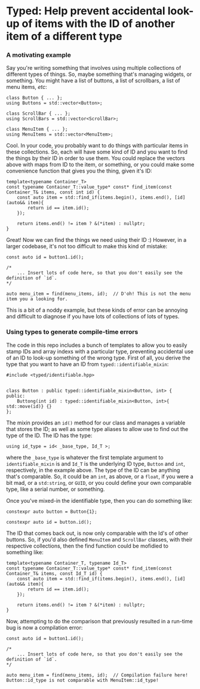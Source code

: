 # Typed: Help prevent accidental look-up of items with the ID of another item of a different type

### A motivating example

Say you're writing something that involves using multiple collections of different types of things. So, maybe something that's managing widgets, or something.  You might have a list of buttons, a list of scrollbars, a list of menu items, _etc_:
```
class Button { ... };
using Buttons = std::vector<Button>;

class ScrollBar { ... };
using ScrollBars = std::vector<ScrollBar>;

class MenuItem { ... };
using MenuItems = std::vector<MenuItem>;
```

Cool. In your code, you probably want to do things with particular items in these collections.  So, each will have some kind of ID and you want to find the things by their ID in order to use them. You could replace the vectors above with maps from ID to the item, or something, or you could make some convenience function that gives you the thing, given it's ID:
```
template<typename Container_T>
const typename Container_T::value_type* const* find_item(const Container_T& items, const int id) {
    const auto item = std::find_if(items.begin(), items.end(), [id](auto&& item){
        return id == item.id();
    });

    return items.end() != item ? &(*item) : nullptr; 
}
```

Great!  Now we can find the things we need using their ID :)  However, in a larger codebase, it's not too difficult to make this kind of mistake:
```
const auto id = button1.id();

/*
    ... Insert lots of code here, so that you don't easily see the definition of `id`.
*/

auto menu_item = find(menu_items, id);  // D'oh! This is not the menu item you a looking for.
```

This is a bit of a noddy example, but these kinds of error can be annoying and difficult to diagnose if you have lots of collections of lots of types.

### Using types to generate compile-time errors

The code in this repo includes a bunch of templates to allow you to easily stamp IDs and array indexs with a particular type, preventing accidental use of an ID to look-up something of the wrong type. First of all, you derive the type that you want to have an ID from `typed::identifiable_mixin`:
```
#include <typed/identifiable.hpp>


class Button : public typed::identifiable_mixin<Button, int> {
public:
    Buttong(int id) : typed::identifiable_mixin<Button, int>{ std::move(id)} {}
};
```

The mixin provides an `id()` method for our class and manages a variable that stores the ID; as well as some type aliases to allow use to find out the type of the ID.  The ID has the type:
```
using id_type = id< _base_type, Id_T >;
```
where the `_base_type` is whatever the first template argument to `identifiable_mixin` is and `Id_T` is the underlying ID type, `Button` and `int`, respectively, in the example above. The type of the ID can be anything that's comparable.  So, it could be an `int`, as above, or a `float`, if you were a bit mad, or a `std:string`, or `GUID`, or you could define your own comparable type, like a serial number, or something.

Once you've mixed-in the identifiable type, then you can do something like:
```
constexpr auto button = Button{1};

constexpr auto id = button.id();
```
The ID that comes back out, is now only comparable with the Id's of other buttons.  So, if you'd also defined `MenuItem` and `ScrollBar` classes, with their respective collections, then the find function could be mofidied to something like:
```
template<typename Container_T, typename Id_T>
const typename Container_T::value_type* const* find_item(const Container_T& items, const Id_T id) {
    const auto item = std::find_if(items.begin(), items.end(), [id](auto&& item){
        return id == item.id();
    });

    return items.end() != item ? &(*item) : nullptr; 
}
```
Now, attempting to do the comparison that previously resulted in a run-time bug is now a compilation error:
```
const auto id = button1.id();

/*
    ... Insert lots of code here, so that you don't easily see the definition of `id`.
*/

auto menu_item = find(menu_items, id);  // Compilation failure here! Button::id_type is not comparable with MenuItem::id_type!
```